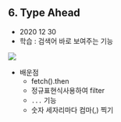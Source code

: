## 6. Type Ahead

- 2020 12 30
- 학습 : 검색어 바로 보여주는 기능

![](C:\Users\USER\Desktop\SJ\JavaScript30\image\06-1.gif)

- 배운점
  - fetch().then
  - 정규표현식사용하여 filter
  - `...` 기능
  - 숫자 세자리마다 컴마(,) 찍기